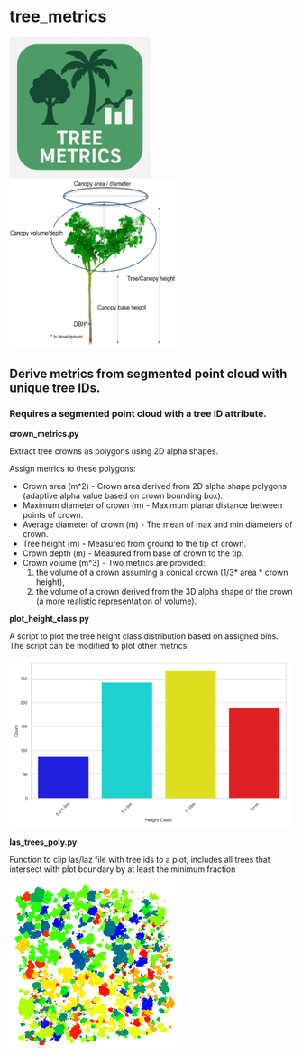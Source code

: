 # tree_metrics
<img src = "https://github.com/timwh/tree_metrics/blob/main/img/ChatGPT_Image_Sep_19_2025_01_51_06_PM.png" width = '250'> <img src="https://github.com/timwh/tree_metrics/blob/main/img/Screenshot_2025-05-23_145317.png" width="300" height="300" />
## Derive metrics from segmented point cloud with unique tree IDs.
### Requires a segmented point cloud with a tree ID attribute.

<b>crown_metrics.py</b>

Extract tree crowns as polygons using 2D alpha shapes.

Assign metrics to these polygons:
  - Crown area (m^2) - Crown area derived from 2D alpha shape polygons (adaptive alpha value based on crown bounding box).
  - Maximum diameter of crown (m) - Maximum planar distance between points of crown.
  - Average diameter of crown (m) - The mean of max and min diameters of crown.
  - Tree height (m) - Measured from ground to the tip of crown.
  - Crown depth (m) - Measured from base of crown to the tip.
  - Crown volume (m^3) - Two metrics are provided:
     1.  the volume of a crown assuming a conical crown (1/3* area * crown height),
     1.  the volume of a crown derived from the 3D alpha shape of the crown (a more realistic representation of volume).


<b>plot_height_class.py</b>

A script to plot the tree height class distribution based on assigned bins. The script can be modified to plot other metrics.

<img src="https://github.com/timwh/tree_metrics/blob/main/img/Figure_1.png" width="500" height="300" />

<b>las_trees_poly.py</b>

Function to clip las/laz file with tree ids to a plot, includes all trees that intersect with plot boundary by at least the minimum fraction

<img src="https://github.com/timwh/tree_metrics/blob/main/img/pc_tree_id.png" width="300" />
